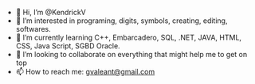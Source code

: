 - 👋 Hi, I’m @KendrickV
- 👀 I’m interested in programing, digits, symbols, creating, editing, softwares.
- 🌱 I’m currently learning C++, Embarcadero, SQL, .NET, JAVA, HTML, CSS, Java Script, SGBD Oracle.
- 💞️ I’m looking to collaborate on everything that might help me to get on top
- 📫 How to reach me: gvaleant@gmail.com

<!---
KendrickV/KendrickV is a ✨ special ✨ repository because its `README.md` (this file) appears on your GitHub profile.
You can click the Preview link to take a look at your changes.
--->

